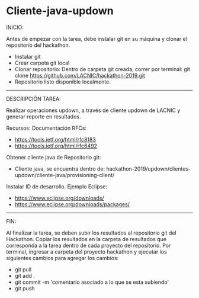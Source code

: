 # Cliente-java-updown

INICIO: 

Antes de empezar con la tarea, debe instalar git en su máquina y clonar el repositorio del hackathon.
 - Instalar git
 - Crear carpeta git local
 - Clonar repositorio: Dentro de carpeta git creada, correr por terminal:
 git clone https://github.com/LACNIC/hackathon-2019.git
 - Repositorio listo disponible localmente.

-----------------------------------------------------------------------
DESCRIPCIÓN TAREA:

Realizar operaciones updown, a través de cliente updown de LACNIC y generar reporte en resultados.

Recursos:
Documentación RFCs:
 - https://tools.ietf.org/html/rfc8183
 - https://tools.ietf.org/html/rfc6492

Obtener cliente java de Repositorio git:
 - Cliente java, se encuentra dentro de:
   hackathon-2019/updown/clientes-updown/cliente-java/provisioning-client/
   
Instalar ID de desarrollo. Ejemplo Eclipse:
  - https://www.eclipse.org/downloads/
  - https://www.eclipse.org/downloads/packages/

----------------------------------------------------------------------
FIN: 

Al finalizar la tarea, se deben subir los resultados al repositorio git del Hackathon. Copiar los resultados en la carpeta de resultados que corresponda a la tarea dentro de cada proyecto del repositorio.
Por terminal, ingresar a carpeta del proyecto hackathon y ejecutar los siguientes cambios para agregar los cambios:
- git pull 
- git add . 
- git commit -m 'comentario asociado a lo que se esta subiendo'
- git push
